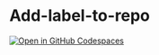# Add-label-to-repo
[![Open in GitHub Codespaces](https://github.com/codespaces/badge.svg)](https://rp246c6-literate-acorn-jwwqv7466pjhqx4j.github.dev/)
